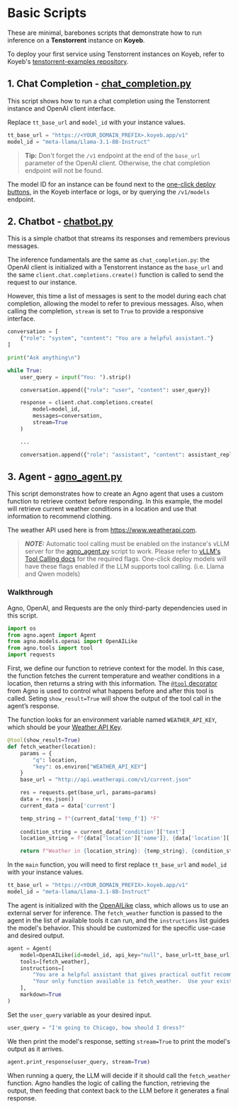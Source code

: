 # Basic Scripts
These are minimal, barebones scripts that demonstrate how to run inference on a **Tenstorrent** instance on **Koyeb**.

To deploy your first service using Tenstorrent instances on Koyeb, refer to Koyeb's [tenstorrent-examples repository](https://github.com/koyeb/tenstorrent-examples).  

## 1. Chat Completion - [chat_completion.py](https://github.com/tenstorrent/tt-example-apps/blob/main/basic_chat_apps/basic_scripts/chat_completion.py)
This script shows how to run a chat completion using the Tenstorrent instance and OpenAI client interface.

Replace `tt_base_url` and `model_id` with your instance values.
```python
tt_base_url = "https://<YOUR_DOMAIN_PREFIX>.koyeb.app/v1"
model_id = "meta-llama/Llama-3.1-8B-Instruct"
```

> **Tip:** Don't forget the `/v1` endpoint at the end of the `base_url` parameter of the OpenAI client.  Otherwise, the chat completion endpoint will not be found.

The model ID for an instance can be found next to the [one-click deploy buttons](https://github.com/koyeb/tenstorrent-examples/tree/main/tt-models), in the Koyeb interface or logs, or by querying the `/v1/models` endpoint.

## 2. Chatbot - [chatbot.py](https://github.com/tenstorrent/tt-example-apps/blob/main/basic_chat_apps/basic_scripts/chatbot.py)

This is a simple chatbot that streams its responses and remembers previous messages.  

The inference fundamentals are the same as `chat_completion.py`: the OpenAI client is initialized with a Tenstorrent instance as the `base_url` and the same `client.chat.completions.create()` function is called to send the request to our instance.  

However, this time a list of messages is sent to the model during each chat completion, allowing the model to refer to previous messages.  Also, when calling the completion, `stream` is set to `True` to provide a responsive interface.

```python
conversation = [
    {"role": "system", "content": "You are a helpful assistant."}
]

print("Ask anything\n")

while True:
    user_query = input("You: ").strip()

    conversation.append({"role": "user", "content": user_query})

    response = client.chat.completions.create(
        model=model_id,
        messages=conversation,
        stream=True
    )

    ...

    conversation.append({"role": "assistant", "content": assistant_reply})
```

## 3. Agent - [agno_agent.py](https://github.com/tenstorrent/tt-example-apps/blob/main/basic_chat_apps/basic_scripts/agno_agent.py)

This script demonstrates how to create an Agno agent that uses a custom function to retrieve context before responding.  In this example, the model will retrieve current weather conditions in a location and use that information to recommend clothing.

The weather API used here is from https://www.weatherapi.com.

> **_NOTE:_** Automatic tool calling must be enabled on the instance's vLLM server for the [agno_agent.py](https://github.com/tenstorrent/tt-example-apps/tree/main/basic_chat_apps/basic_scripts/agno_agent.py) script  to work.  Please refer to [vLLM's Tool Calling docs](https://docs.vllm.ai/en/stable/features/tool_calling.html#automatic-function-calling) for the required flags.  One-click deploy models will have these flags enabled if the LLM supports tool calling. (i.e. Llama and Qwen models)

### Walkthrough
Agno, OpenAI, and Requests are the only third-party dependencies used in this script.
```python
import os
from agno.agent import Agent
from agno.models.openai import OpenAILike
from agno.tools import tool
import requests
```

First, we define our function to retrieve context for the model.  In this case, the function fetches the current temperature and weather conditions in a location, then returns a string with this information.  The [`@tool` decorator](https://docs.agno.com/tools/tool-decorator) from Agno is used to control what happens before and after this tool is called.  Seting `show_result=True` will show the output of the tool call in the agent’s response.

The function looks for an environment variable named `WEATHER_API_KEY`, which should be your [Weather API Key](https://www.weatherapi.com).

```python
@tool(show_result=True)
def fetch_weather(location):
    params = {
        "q": location,
        "key": os.environ["WEATHER_API_KEY"]
    }
    base_url = "http://api.weatherapi.com/v1/current.json"

    res = requests.get(base_url, params=params)
    data = res.json()
    current_data = data['current']

    temp_string = f"{current_data['temp_f']} °F"
    
    condition_string = current_data['condition']['text']
    location_string = f"{data['location']['name']}, {data['location']['region']}"

    return f"Weather in {location_string}: {temp_string}, {condition_string}.\n"
```

In the `main` function, you will need to first replace `tt_base_url` and `model_id` with your instance values.

```python
tt_base_url = "https://<YOUR_DOMAIN_PREFIX>.koyeb.app/v1"
model_id = "meta-llama/Llama-3.1-8B-Instruct"
```

The agent is initialized with the [OpenAILike](https://docs.agno.com/models/openai-like#openai-like) class, which allows us to use an external server for inference.  The `fetch_weather` function is passed to the agent in the list of available tools it can run, and the `instructions` list guides the model's behavior.  This should be customized for the specific use-case and desired output.

```python
agent = Agent(
    model=OpenAILike(id=model_id, api_key="null", base_url=tt_base_url),
    tools=[fetch_weather],
    instructions=[
        "You are a helpful assistant that gives practical outfit recommendations based on the current weather conditions.",
        "Your only function available is fetch_weather.  Use your existing knowledge for outfit recommendations."
    ],
    markdown=True
)
```

Set the `user_query` variable as your desired input.
```python
user_query = "I'm going to Chicago, how should I dress?"
```

We then print the model's response, setting `stream=True` to print the model's output as it arrives.
```python
agent.print_response(user_query, stream=True)
```

When running a query, the LLM will decide if it should call the `fetch_weather` function.  Agno handles the logic of calling the function, retrieving the output, then feeding that context back to the LLM before it generates a final response.
